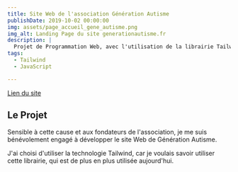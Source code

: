 ```yaml
---
title: Site Web de l'association Génération Autisme
publishDate: 2019-10-02 00:00:00
img: assets/page_accueil_gene_autisme.png
img_alt: Landing Page du site generationautisme.fr
description: |
  Projet de Programmation Web, avec l'utilisation de la librairie Tailwind
tags:
  - Tailwind
  - JavaScript

---
```


[Lien du site](https://generationautisme.fr)

## Le Projet

Sensible à cette cause et aux fondateurs de l'association, je me suis bénévolement engagé à développer le site Web de Génération Autisme.  

J'ai choisi d'utiliser la technologie Tailwind, car je voulais savoir utiliser cette librairie, qui est de plus en plus utilisée aujourd'hui.